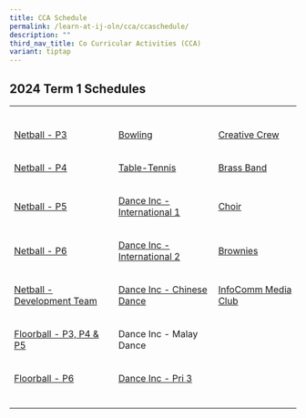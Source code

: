 ```yaml
---
title: CCA Schedule
permalink: /learn-at-ij-oln/cca/ccaschedule/
description: ""
third_nav_title: Co Curricular Activities (CCA)
variant: tiptap
---
```

<h2>2024 Term 1 Schedules</h2><p></p><table><tbody><tr><td rowspan="1" colspan="1"><p></p></td><td rowspan="1" colspan="1"><p></p></td><td rowspan="1" colspan="1"><p></p></td></tr><tr><td rowspan="1" colspan="1"><p><a href="/files/2024CCASchedule/Term1/t1_p3_netball.pdf" rel="noopener noreferrer nofollow" target="_blank">Netball - P3</a></p></td><td rowspan="1" colspan="1"><p><a href="/files/2024CCASchedule/Term1/t1_bowling.pdf" rel="noopener noreferrer nofollow" target="_blank">Bowling</a></p></td><td rowspan="1" colspan="1"><p><a href="/files/2024CCASchedule/Term1/t1_creative_crew.pdf" rel="noopener noreferrer nofollow" target="_blank">Creative Crew</a></p></td></tr><tr><td rowspan="1" colspan="1"><p><a href="/files/2024CCASchedule/Term1/t1_p4_netball.pdf" rel="noopener noreferrer nofollow" target="_blank">Netball - P4</a></p></td><td rowspan="1" colspan="1"><p><a href="/files/2024CCASchedule/Term1/t1_table_tennis.pdf" rel="noopener noreferrer nofollow" target="_blank">Table-Tennis</a></p></td><td rowspan="1" colspan="1"><p><a href="/files/2024CCASchedule/Term1/t1_brass_band.pdf" rel="noopener noreferrer nofollow" target="_blank">Brass Band</a></p></td></tr><tr><td rowspan="1" colspan="1"><p><a href="/files/2024CCASchedule/Term1/t1_p5_netball.pdf" rel="noopener noreferrer nofollow" target="_blank">Netball - P5</a></p></td><td rowspan="1" colspan="1"><p><a href="/files/2024CCASchedule/Term1/t1_dance_inc_1.pdf" rel="noopener noreferrer nofollow" target="_blank">Dance Inc - International 1</a></p></td><td rowspan="1" colspan="1"><p><a href="/files/2024CCASchedule/Term1/t1_choir_r2.pdf" rel="noopener noreferrer nofollow" target="_blank">Choir</a></p></td></tr><tr><td rowspan="1" colspan="1"><p><a href="/files/2024CCASchedule/Term1/t1_p6_netball.pdf" rel="noopener noreferrer nofollow" target="_blank">Netball - P6</a></p></td><td rowspan="1" colspan="1"><p><a href="/files/2024CCASchedule/Term1/t1_dance_inc_2.pdf" rel="noopener noreferrer nofollow" target="_blank">Dance Inc - International 2</a></p></td><td rowspan="1" colspan="1"><p><a href="/files/2024CCASchedule/Term1/t1_brownies.pdf" rel="noopener noreferrer nofollow" target="_blank">Brownies</a></p></td></tr><tr><td rowspan="1" colspan="1"><p><a href="/files/2024CCASchedule/Term1/t1_netball_developmental_team.pdf" rel="noopener noreferrer nofollow" target="_blank">Netball - Development Team</a></p></td><td rowspan="1" colspan="1"><p><a href="/files/2024CCASchedule/Term1/t1_dance_inc_3.pdf" rel="noopener noreferrer nofollow" target="_blank">Dance Inc - Chinese Dance</a></p></td><td rowspan="1" colspan="1"><p><a href="/files/2024CCASchedule/Term1/t1_infocomm_media.pdf" rel="noopener noreferrer nofollow" target="_blank">InfoComm Media Club</a></p></td></tr><tr><td rowspan="1" colspan="1"><p><a href="/files/2024CCASchedule/Term1/t1_p3_p4_p5_floorball.pdf" rel="noopener noreferrer nofollow" target="_blank">Floorball - P3, P4 &amp; P5</a></p></td><td rowspan="1" colspan="1"><p>Dance Inc - Malay Dance</p></td><td rowspan="1" colspan="1"><p></p></td></tr><tr><td rowspan="1" colspan="1"><p><a href="/files/2024CCASchedule/Term1/t1_p6_floorball.pdf" rel="noopener noreferrer nofollow" target="_blank">Floorball - P6</a></p></td><td rowspan="1" colspan="1"><p><a href="/files/2024CCASchedule/Term1/t1_dance_inc_pri_3.pdf" rel="noopener noreferrer nofollow" target="_blank">Dance Inc - Pri 3</a></p></td><td rowspan="1" colspan="1"><p></p></td></tr><tr><td rowspan="1" colspan="1"><p></p></td><td rowspan="1" colspan="1"><p></p></td><td rowspan="1" colspan="1"><p></p></td></tr></tbody></table><h5></h5><p></p>